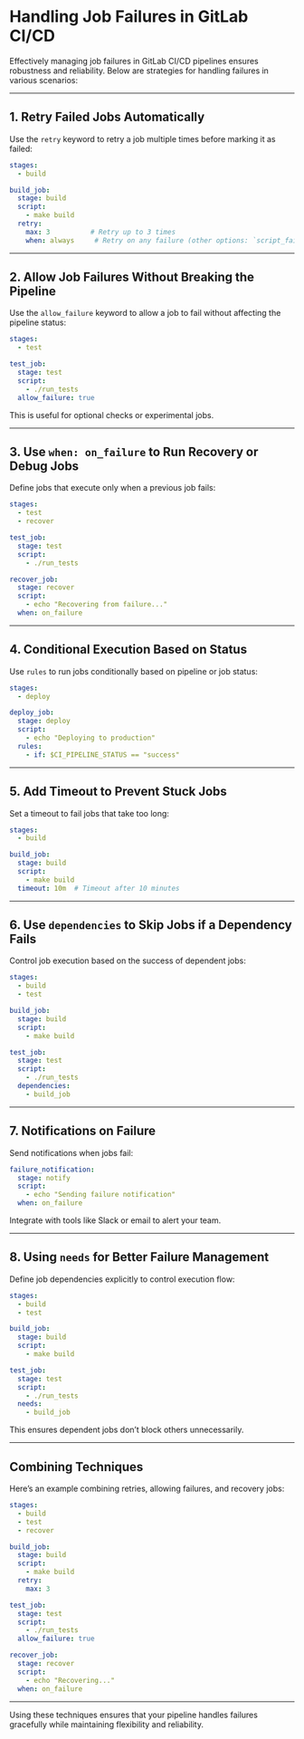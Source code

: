 # Handling Job Failures in GitLab CI/CD

Effectively managing job failures in GitLab CI/CD pipelines ensures robustness and reliability. Below are strategies for handling failures in various scenarios:

---

## **1. Retry Failed Jobs Automatically**
Use the `retry` keyword to retry a job multiple times before marking it as failed:

```yaml
stages:
  - build

build_job:
  stage: build
  script:
    - make build
  retry:
    max: 3          # Retry up to 3 times
    when: always     # Retry on any failure (other options: `script_failure`, `runner_system_failure`, etc.)
```

---

## **2. Allow Job Failures Without Breaking the Pipeline**
Use the `allow_failure` keyword to allow a job to fail without affecting the pipeline status:

```yaml
stages:
  - test

test_job:
  stage: test
  script:
    - ./run_tests
  allow_failure: true
```

This is useful for optional checks or experimental jobs.

---

## **3. Use `when: on_failure` to Run Recovery or Debug Jobs**
Define jobs that execute only when a previous job fails:

```yaml
stages:
  - test
  - recover

test_job:
  stage: test
  script:
    - ./run_tests

recover_job:
  stage: recover
  script:
    - echo "Recovering from failure..."
  when: on_failure
```

---

## **4. Conditional Execution Based on Status**
Use `rules` to run jobs conditionally based on pipeline or job status:

```yaml
stages:
  - deploy

deploy_job:
  stage: deploy
  script:
    - echo "Deploying to production"
  rules:
    - if: $CI_PIPELINE_STATUS == "success"
```

---

## **5. Add Timeout to Prevent Stuck Jobs**
Set a timeout to fail jobs that take too long:

```yaml
stages:
  - build

build_job:
  stage: build
  script:
    - make build
  timeout: 10m  # Timeout after 10 minutes
```

---

## **6. Use `dependencies` to Skip Jobs if a Dependency Fails**
Control job execution based on the success of dependent jobs:

```yaml
stages:
  - build
  - test

build_job:
  stage: build
  script:
    - make build

test_job:
  stage: test
  script:
    - ./run_tests
  dependencies:
    - build_job
```

---

## **7. Notifications on Failure**
Send notifications when jobs fail:

```yaml
failure_notification:
  stage: notify
  script:
    - echo "Sending failure notification"
  when: on_failure
```

Integrate with tools like Slack or email to alert your team.

---

## **8. Using `needs` for Better Failure Management**
Define job dependencies explicitly to control execution flow:

```yaml
stages:
  - build
  - test

build_job:
  stage: build
  script:
    - make build

test_job:
  stage: test
  script:
    - ./run_tests
  needs:
    - build_job
```

This ensures dependent jobs don’t block others unnecessarily.

---

## **Combining Techniques**
Here’s an example combining retries, allowing failures, and recovery jobs:

```yaml
stages:
  - build
  - test
  - recover

build_job:
  stage: build
  script:
    - make build
  retry:
    max: 3

test_job:
  stage: test
  script:
    - ./run_tests
  allow_failure: true

recover_job:
  stage: recover
  script:
    - echo "Recovering..."
  when: on_failure
```

---

Using these techniques ensures that your pipeline handles failures gracefully while maintaining flexibility and reliability.

